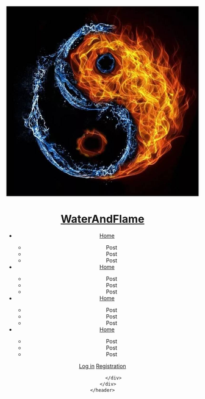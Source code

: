 <!DOCTYPE html>

<html lang="en-US" xmlns="https://nagetsun.github.io/">
<head>
    <meta charset="utf-8" />
    <title>Name</title>
    <link rel="stylesheet" href="Main.css" />
</head>
<body class="Boby">
    <header class="Header">
        <div class="Item">
            <div class="Logo">
                <div><a href="" class="img_objkt"><img src="IkonM.jpg" class="img" /></a></div>
                <a href="" ><h1 class="Name">WaterAndFlame</h1></a>
            </div>
            <div class="Menu_opt">
                <ul class="Menu">
                    <li class="List">
                        <a href="" class="Button_Li1">Home</a>
                        <div class="triangle_bottom1"></div>
                        <div class="Bottom_menu1">
                            <ul class="spisok_bottom1">
                                <li>Post</li>
                                <li>Post</li>
                                <li>Post</li>
                            </ul>
                        </div>
                    </li>
                    <li class="List">
                        <a href="" class="Button_Li2">Home</a>
                        <div class="triangle_bottom2"></div>
                        <div class="Bottom_menu2">
                            <ul class="spisok_bottom2">
                                <li>Post</li>
                                <li>Post</li>
                                <li>Post</li>
                            </ul>
                        </div>
                    </li>
                    <li class="List">
                        <a href="" class="Button_Li3">Home</a>
                        <div class="triangle_bottom3"></div>
                        <div class="Bottom_menu3">
                            <ul class="spisok_bottom3"> 
                                <li>Post</li>
                                <li>Post</li>
                                <li>Post</li>
                            </ul>
                        </div>
                    </li>
                    <li class="List">
                        <a href="" class="Button_Li4">Home</a>
                        <div class="triangle_bottom4"></div>
                        <div class="Bottom_menu4">
                            <ul class="spisok_bottom4">
                                <li>Post</li>
                                <li>Post</li>
                                <li>Post</li>
                            </ul>
                        </div>
                    </li>
                </ul>
            </div>
            <div class="login">
                <a href="" class="Button_login">Log in</a>
                <a href="" class="Button_regust">Registration</a>

            </div>
        </div>
    </header>
</body>
</html>
